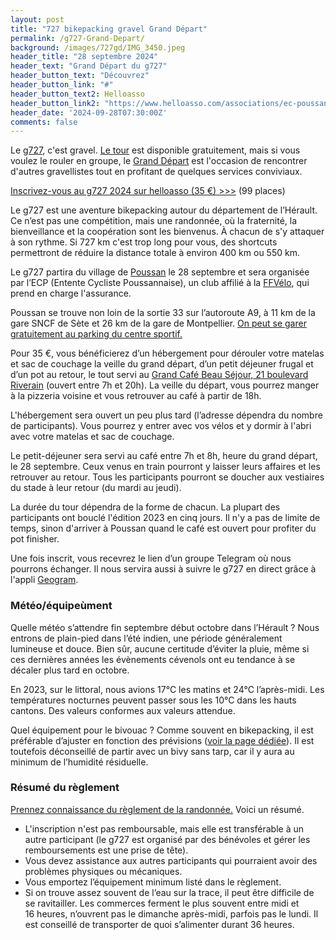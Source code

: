 ```yaml
---
layout: post
title: "727 bikepacking gravel Grand Départ"
permalink: /g727-Grand-Depart/
background: /images/727gd/IMG_3450.jpeg
header_title: "28 septembre 2024"
header_text: "Grand Départ du g727"
header_button_text: "Découvrez"
header_button_link: "#"
header_button_text2: Helloasso
header_button_link2: "https://www.helloasso.com/associations/ec-poussan/evenements/g727-2024"
header_date: '2024-09-28T07:30:00Z'
comments: false
---
```


Le [g727](/g727/), c'est gravel. [Le tour](/g727/) est disponible gratuitement, mais si vous voulez le rouler en groupe, le [Grand Départ](https://tcrouzet.com/2023/11/10/bikepacking-eloge-des-grands-departs/) est l'occasion de rencontrer d'autres gravellistes tout en profitant de quelques services conviviaux.

<p><a href="https://www.helloasso.com/associations/ec-poussan/evenements/g727-2024" class="hotlink">Inscrivez-vous au g727 2024 sur helloasso (35 €) >>></a> (99 places)</p>

Le g727 est une aventure bikepacking autour du département de l’Hérault. Ce n’est pas une compétition, mais une randonnée, où la fraternité, la bienveillance et la coopération sont les bienvenus. À chacun de s'y attaquer à son rythme. Si 727 km c'est trop long pour vous, des shortcuts permettront de réduire la distance totale à environ 400 km ou 550 km.

Le g727 partira du village de [Poussan](https://fr.wikipedia.org/wiki/Poussan) le 28 septembre et sera organisée par l’ECP (Entente Cycliste Poussannaise), un club affilié à la [FFVélo](https://ffvelo.fr/), qui prend en charge l'assurance.

Poussan se trouve non loin de la sortie 33 sur l’autoroute A9, à 11 km de la gare SNCF de Sète et 26 km de la gare de Montpellier. [On peut se garer gratuitement au parking du centre sportif.](/access/)

Pour 35 €, vous bénéficierez d’un hébergement pour dérouler votre matelas et sac de couchage la veille du grand départ, d’un petit déjeuner frugal et d’un pot au retour, le tout servi au [Grand Café Beau Séjour, 21 boulevard Riverain](https://goo.gl/maps/8cLge9FWtqnJ5QyH8) (ouvert entre 7h et 20h). La veille du départ, vous pourrez manger à la pizzeria voisine et vous retrouver au café à partir de 18h. 

L'hébergement sera ouvert un peu plus tard (l’adresse dépendra du nombre de participants). Vous pourrez y entrer avec vos vélos et y dormir à l'abri avec votre matelas et sac de couchage.

Le petit-déjeuner sera servi au café entre 7h et 8h, heure du grand départ, le 28 septembre. Ceux venus en train pourront y laisser leurs affaires et les retrouver au retour. Tous les participants pourront se doucher aux vestiaires du stade à leur retour (du mardi au jeudi).

La durée du tour dépendra de la forme de chacun. La plupart des participants ont bouclé l'édition 2023 en cinq jours. Il n'y a pas de limite de temps, sinon d'arriver à Poussan quand le café est ouvert pour profiter du pot finisher.

Une fois inscrit, vous recevrez le lien d’un groupe Telegram où nous pourrons échanger. Il nous servira aussi à suivre le g727 en direct grâce à l'appli [Geogram](https://geo.zefal.com/).

### Météo/équipeùment

Quelle météo s’attendre fin septembre début octobre dans l’Hérault ? Nous entrons de plain-pied dans l’été indien, une période généralement lumineuse et douce. Bien sûr, aucune certitude d’éviter la pluie, même si ces dernières années les évènements cévenols ont eu tendance à se décaler plus tard en octobre.

En 2023, sur le littoral, nous avions 17°C les matins et 24°C l’après-midi. Les températures nocturnes peuvent passer sous les 10°C dans les hauts cantons. Des valeurs conformes aux valeurs attendue.

Quel équipement pour le bivouac ? Comme souvent en bikepacking, il est préférable d’ajuster en fonction des prévisions ([voir la page dédiée](/weather/)). Il est toutefois déconseillé de partir avec un bivy sans tarp, car il y aura au minimum de l’humidité résiduelle.

### Résumé du règlement

[Prennez connaissance du règlement de la randonnée.](/g727rules/) Voici un résumé.

* L'inscription n'est pas remboursable, mais elle est transférable à un autre participant (le g727 est organisé par des bénévoles et gérer les remboursements est une prise de tête).
* Vous devez assistance aux autres participants qui pourraient avoir des problèmes physiques ou mécaniques.
* Vous emportez l’équipement minimum listé dans le règlement.
* Si on trouve assez souvent de l’eau sur la trace, il peut être difficile de se ravitailler. Les commerces ferment le plus souvent entre midi et 16 heures, n’ouvrent pas le dimanche après-midi, parfois pas le lundi. Il est conseillé de transporter de quoi s’alimenter durant 36 heures.
